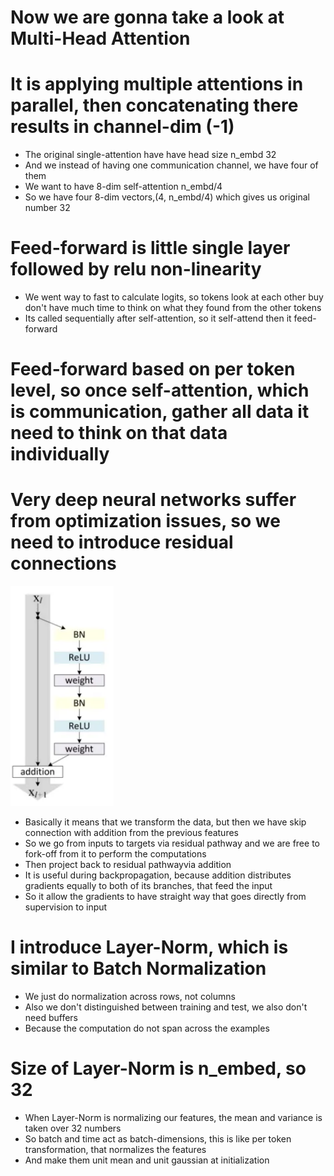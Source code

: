 # Now we are gonna take a look at Multi-Head Attention
# It is applying multiple attentions in parallel, then concatenating there results in channel-dim (-1)
* The original single-attention have have head size n_embd 32 
* And we instead of having one communication channel, we have four of them 
* We want to have 8-dim self-attention n_embd/4
* So we have four 8-dim vectors,(4, n_embd/4) which gives us original number 32

# Feed-forward is little single layer followed by relu non-linearity
* We went way to fast to calculate logits, so tokens look at each other buy don't have much time to think on what they found from the other tokens
* Its called sequentially after self-attention, so it self-attend then it feed-forward 

# Feed-forward based on per token level, so once self-attention, which is communication, gather all data it need to think on that data individually

# Very deep neural networks suffer from optimization issues, so we need to introduce residual connections
![](https://github.com/JakubTabor/GPT/blob/main/Images/Residual_connection.png)
* Basically it means that we transform the data, but then we have skip connection with addition from the previous features
* So we go from inputs to targets via residual pathway and we are free to fork-off from it to perform the computations
* Then project back to residual pathwayvia addition
* It is useful during backpropagation, because addition distributes gradients equally to both of its branches, that feed the input
* So it allow the gradients to have straight way that goes directly from supervision to input

# I introduce Layer-Norm, which is similar to Batch Normalization
* We just do normalization across rows, not columns
* Also we don't distinguished between training and test, we also don't need buffers
* Because the computation do not span across the examples

# Size of Layer-Norm is n_embed, so 32
* When Layer-Norm is normalizing our features, the mean and variance is taken over 32 numbers
* So batch and time act as batch-dimensions, this is like per token transformation, that normalizes the features
* And make them unit mean and unit gaussian at initialization
